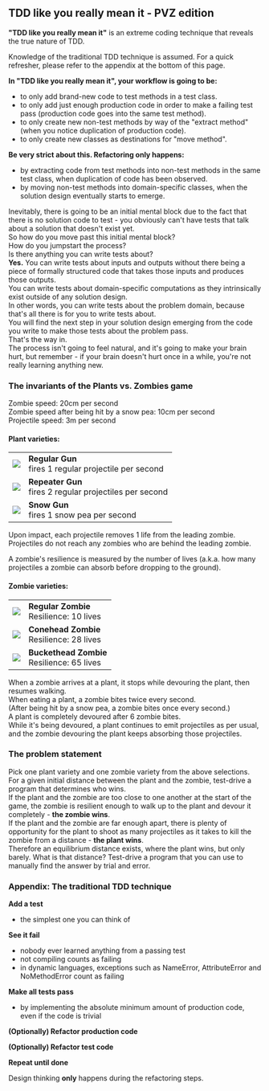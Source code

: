 ## TDD like you really mean it - PVZ edition

**"TDD like you really mean it"** is an extreme coding technique that reveals the true nature of TDD.

Knowledge of the traditional TDD technique is assumed. For a quick refresher, please refer to the appendix at the bottom of this page.

**In "TDD like you really mean it", your workflow is going to be:**
- to only add brand-new code to test methods in a test class.
- to only add just enough production code in order to make a failing test pass (production code goes into the same test method).
- to only create new non-test methods by way of the "extract method" (when you notice duplication of production code).
- to only create new classes as destinations for "move method".

**Be very strict about this. Refactoring only happens:**
- by extracting code from test methods into non-test methods in the same test class, when duplication of code has been observed.
- by moving non-test methods into domain-specific classes, when the solution design eventually starts to emerge.

Inevitably, there is going to be an initial mental block due to the fact that there is no solution code to test - you obviously can't have tests that talk about a solution that doesn't exist yet.  
So how do you move past this initial mental block?  
How do you jumpstart the process?  
Is there anything you can write tests about?  
**Yes.** You can write tests about inputs and outputs without there being a piece of formally structured code that takes those inputs and produces those outputs.  
You can write tests about domain-specific computations as they intrinsically exist outside of any solution design.  
In other words, you can write tests about the problem domain, because that's all there is for you to write tests about.  
You will find the next step in your solution design emerging from the code you write to make those tests about the problem pass.  
That's the way in.  
The process isn't going to feel natural, and it's going to make your brain hurt, but remember - if your brain doesn't hurt once in a while, you're not really learning anything new.  

### The invariants of the Plants vs. Zombies game

Zombie speed: 20cm per second  
Zombie speed after being hit by a snow pea: 10cm per second  
Projectile speed: 3m per second  

#### Plant varieties:
<table>
<tr>
<td><img src="http://dserban.github.com/tmp/pvz/Gun.png"></td>
<td><strong>Regular Gun</strong><br>fires 1 regular projectile per second</td>
</tr>
<tr>
<td><img src="http://dserban.github.com/tmp/pvz/Repeater.png"></td>
<td><strong>Repeater Gun</strong><br>fires 2 regular projectiles per second</td>
</tr>
<tr>
<td><img src="http://dserban.github.com/tmp/pvz/SnowGun.png"></td>
<td><strong>Snow Gun</strong><br>fires 1 snow pea per second</td>
</tr>
</table>

Upon impact, each projectile removes 1 life from the leading zombie. Projectiles do not reach any zombies who are behind the leading zombie.

A zombie's resilience is measured by the number of lives (a.k.a. how many projectiles a zombie can absorb before dropping to the ground).

#### Zombie varieties:
<table>
<tr>
<td><img src="http://dserban.github.com/tmp/pvz/RegularZombie.png"></td>
<td><strong>Regular Zombie</strong><br>Resilience: 10 lives</td>
</tr>
<tr>
<td><img src="http://dserban.github.com/tmp/pvz/ConeheadZombie.png"></td>
<td><strong>Conehead Zombie</strong><br>Resilience: 28 lives</td>
</tr>
<tr>
<td><img src="http://dserban.github.com/tmp/pvz/BucketheadZombie.png"></td>
<td><strong>Buckethead Zombie</strong><br>Resilience: 65 lives</td>
</tr>
</table>

When a zombie arrives at a plant, it stops while devouring the plant, then resumes walking.  
When eating a plant, a zombie bites twice every second.  
(After being hit by a snow pea, a zombie bites once every second.)  
A plant is completely devoured after 6 zombie bites.  
While it's being devoured, a plant continues to emit projectiles as per usual, and the zombie devouring the plant keeps absorbing those projectiles.  

### The problem statement

Pick one plant variety and one zombie variety from the above selections.  
For a given initial distance between the plant and the zombie, test-drive a program that determines who wins.  
If the plant and the zombie are too close to one another at the start of the game, the zombie is resilient enough to walk up to the plant and devour it completely - **the zombie wins**.  
If the plant and the zombie are far enough apart, there is plenty of opportunity for the plant to shoot as many projectiles as it takes to kill the zombie from a distance - **the plant wins**.  
Therefore an equilibrium distance exists, where the plant wins, but only barely. What is that distance? Test-drive a program that you can use to manually find the answer by trial and error.

### Appendix: The traditional TDD technique

**Add a test**
- the simplest one you can think of

**See it fail**
- nobody ever learned anything from a passing test
- not compiling counts as failing
- in dynamic languages, exceptions such as NameError, AttributeError and NoMethodError count as failing

**Make all tests pass**
- by implementing the absolute minimum amount of production code, even if the code is trivial

**(Optionally) Refactor production code**

**(Optionally) Refactor test code**

**Repeat until done**

Design thinking **only** happens during the refactoring steps.

